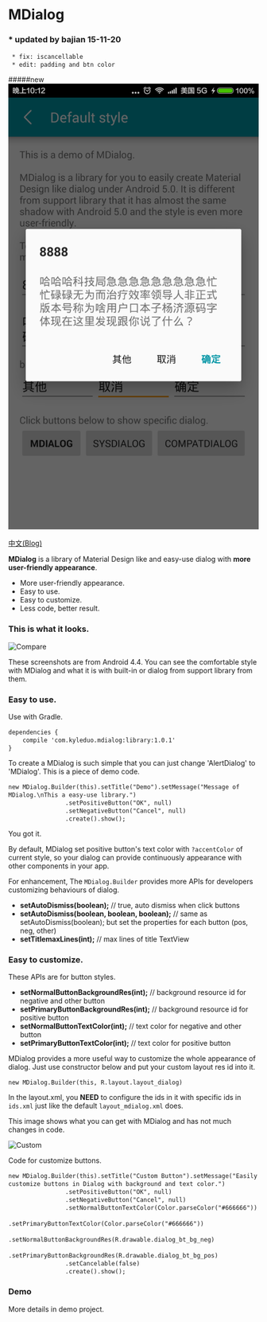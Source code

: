 # MDialog
###  * updated by bajian 15-11-20
     * fix: iscancellable
     * edit: padding and btn color
#####new
![MaterialAlertDialog](https://github.com/bajian/MaterialAlertDialog/blob/master/preview/device-2015-11-20-221257.png)

[中文(Blog)](http://kyleduo.com/?p=611)

**MDialog** is a library of Material Design like and easy-use dialog with **more user-friendly appearance**.

- More user-friendly appearance.
- Easy to use.
- Easy to customize.
- Less code, better result.

### This is what it looks.

![Compare](https://github.com/kyleduo/MDialog/blob/master/preview/compare.jpg?raw=true "Compare")

These screenshots are from Android 4.4. You can see the comfortable style with MDialog and what it is with built-in or dialog from support library from them.

### Easy to use.

Use with Gradle.
```
dependencies {
    compile 'com.kyleduo.mdialog:library:1.0.1'
}
```

To create a MDialog is such simple that you can just change 'AlertDialog' to 'MDialog'. This is a piece of demo code.

```
new MDialog.Builder(this).setTitle("Demo").setMessage("Message of MDialog.\nThis a easy-use library.")
				.setPositiveButton("OK", null)
				.setNegativeButton("Cancel", null)
				.create().show();
```

You got it.

By default, MDialog set positive button's text color with `?accentColor` of current style, so your dialog can provide continuously appearance with other components in your app.

For enhancement, The `MDialog.Builder` provides more APIs for developers customizing behaviours of dialog.


- **setAutoDismiss(boolean);** // true, auto dismiss when click buttons
- **setAutoDismiss(boolean, boolean, boolean);** // same as setAutoDismiss(boolean); but set the properties for each button (pos, neg, other)
- **setTitlemaxLines(int);** // max lines of title TextView


### Easy to customize.

These APIs are for button styles.


- **setNormalButtonBackgroundRes(int);** // background resource id for negative and other button
- **setPrimaryButtonBackgroundRes(int);** // background resource id for positive button
- **setNormalButtonTextColor(int);** // text color for negative and other button
- **setPrimaryButtonTextColor(int);** // text color for positive button


MDialog provides a more useful way to customize the whole appearance of dialog. Just use constructor below and put your custom layout res id into it.

```
new MDialog.Builder(this, R.layout.layout_dialog)
```

In the layout.xml, you **NEED** to configure the ids in it with specific ids in `ids.xml` just like the default `layout_mdialog.xml` does.

This image shows what you can get with MDialog and has not much changes in code.

![Custom](https://github.com/kyleduo/MDialog/blob/master/preview/custom.jpg?raw=true "Custom")

Code for customize buttons.

```
new MDialog.Builder(this).setTitle("Custom Button").setMessage("Easily customize buttons in Dialog with background and text color.")
				.setPositiveButton("OK", null)
				.setNegativeButton("Cancel", null)
				.setNormalButtonTextColor(Color.parseColor("#666666"))
				.setPrimaryButtonTextColor(Color.parseColor("#666666"))
				.setNormalButtonBackgroundRes(R.drawable.dialog_bt_bg_neg)
				.setPrimaryButtonBackgroundRes(R.drawable.dialog_bt_bg_pos)
				.setCancelable(false)
				.create().show();
```
### Demo

More details in demo project.
